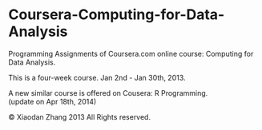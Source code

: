 Coursera-Computing-for-Data-Analysis
====================================

Programming Assignments of Coursera.com online course: Computing for Data Analysis.

This is a four-week course. Jan 2nd - Jan 30th, 2013.

A new similar course is offered on Cousera: R Programming.  
(update on Apr 18th, 2014)

© Xiaodan Zhang 2013 All Rights reserved.
